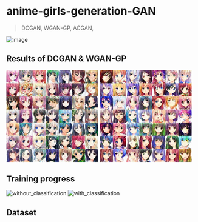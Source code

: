 # anime-girls-generation-GAN

> DCGAN, WGAN-GP, ACGAN, 

![image](https://github.com/stdacore/anime-girls-generation-GAN/blob/master/samples/main.jpg)







## Results of DCGAN & WGAN-GP
<div>
    <img src='samples/dcgan_result.jpg', width="48%">
    <img src='samples/wgangp_result.jpg', width="48%">
</div>

## Training progress
![without_classification](https://github.com/stdacore/anime-girls-generation-GAN/blob/master/samples/sample_gan2/demo.gif)
![with_classification](https://github.com/stdacore/anime-girls-generation-GAN/blob/master/samples/sample_gan1/demo.gif)


## Dataset